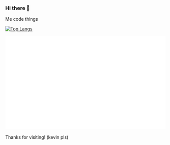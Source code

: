 ### Hi there 👋

Me code things

[![Top Langs](https://github-readme-stats.vercel.app/api/top-langs/?username=reigenatk&layout=compact&theme=highcontrast&langs_count=8&hide=css,scss,html,shaderlab)](https://github.com/reigenatk/github-readme-stats) 

![](https://github.com/reigenatk/ghstats/blob/master/generated/overview.svg)

<!-- ![Github Stats](https://github-readme-stats.vercel.app/api?username=reigenatk&show_icons=true&theme=radical)-->

Thanks for visiting! 
(kevin pls)
